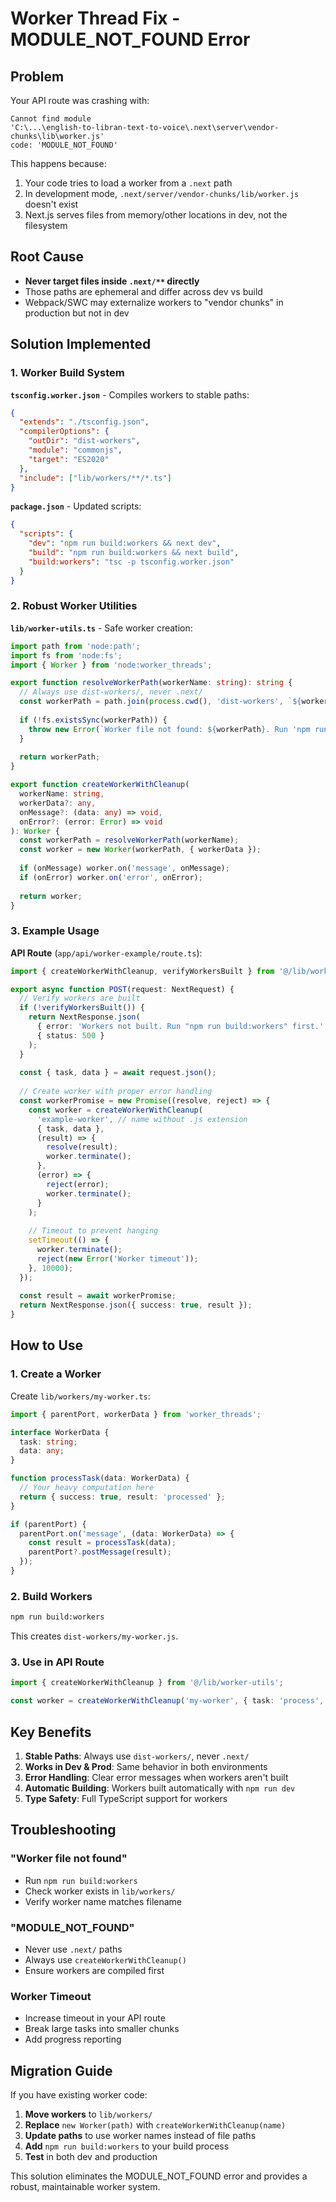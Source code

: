 # Worker Thread Fix - MODULE_NOT_FOUND Error

## Problem

Your API route was crashing with:
```
Cannot find module
'C:\...\english-to-libran-text-to-voice\.next\server\vendor-chunks\lib\worker.js'
code: 'MODULE_NOT_FOUND'
```

This happens because:
1. Your code tries to load a worker from a `.next` path
2. In development mode, `.next/server/vendor-chunks/lib/worker.js` doesn't exist
3. Next.js serves files from memory/other locations in dev, not the filesystem

## Root Cause

- **Never target files inside `.next/**` directly**
- Those paths are ephemeral and differ across dev vs build
- Webpack/SWC may externalize workers to "vendor chunks" in production but not in dev

## Solution Implemented

### 1. Worker Build System

**`tsconfig.worker.json`** - Compiles workers to stable paths:
```json
{
  "extends": "./tsconfig.json",
  "compilerOptions": {
    "outDir": "dist-workers",
    "module": "commonjs",
    "target": "ES2020"
  },
  "include": ["lib/workers/**/*.ts"]
}
```

**`package.json`** - Updated scripts:
```json
{
  "scripts": {
    "dev": "npm run build:workers && next dev",
    "build": "npm run build:workers && next build",
    "build:workers": "tsc -p tsconfig.worker.json"
  }
}
```

### 2. Robust Worker Utilities

**`lib/worker-utils.ts`** - Safe worker creation:
```typescript
import path from 'node:path';
import fs from 'node:fs';
import { Worker } from 'node:worker_threads';

export function resolveWorkerPath(workerName: string): string {
  // Always use dist-workers/, never .next/
  const workerPath = path.join(process.cwd(), 'dist-workers', `${workerName}.js`);
  
  if (!fs.existsSync(workerPath)) {
    throw new Error(`Worker file not found: ${workerPath}. Run 'npm run build:workers' first.`);
  }
  
  return workerPath;
}

export function createWorkerWithCleanup(
  workerName: string, 
  workerData?: any,
  onMessage?: (data: any) => void,
  onError?: (error: Error) => void
): Worker {
  const workerPath = resolveWorkerPath(workerName);
  const worker = new Worker(workerPath, { workerData });
  
  if (onMessage) worker.on('message', onMessage);
  if (onError) worker.on('error', onError);
  
  return worker;
}
```

### 3. Example Usage

**API Route** (`app/api/worker-example/route.ts`):
```typescript
import { createWorkerWithCleanup, verifyWorkersBuilt } from '@/lib/worker-utils';

export async function POST(request: NextRequest) {
  // Verify workers are built
  if (!verifyWorkersBuilt()) {
    return NextResponse.json(
      { error: 'Workers not built. Run "npm run build:workers" first.' },
      { status: 500 }
    );
  }
  
  const { task, data } = await request.json();
  
  // Create worker with proper error handling
  const workerPromise = new Promise((resolve, reject) => {
    const worker = createWorkerWithCleanup(
      'example-worker', // name without .js extension
      { task, data },
      (result) => {
        resolve(result);
        worker.terminate();
      },
      (error) => {
        reject(error);
        worker.terminate();
      }
    );
    
    // Timeout to prevent hanging
    setTimeout(() => {
      worker.terminate();
      reject(new Error('Worker timeout'));
    }, 10000);
  });
  
  const result = await workerPromise;
  return NextResponse.json({ success: true, result });
}
```

## How to Use

### 1. Create a Worker

Create `lib/workers/my-worker.ts`:
```typescript
import { parentPort, workerData } from 'worker_threads';

interface WorkerData {
  task: string;
  data: any;
}

function processTask(data: WorkerData) {
  // Your heavy computation here
  return { success: true, result: 'processed' };
}

if (parentPort) {
  parentPort.on('message', (data: WorkerData) => {
    const result = processTask(data);
    parentPort?.postMessage(result);
  });
}
```

### 2. Build Workers

```bash
npm run build:workers
```

This creates `dist-workers/my-worker.js`.

### 3. Use in API Route

```typescript
import { createWorkerWithCleanup } from '@/lib/worker-utils';

const worker = createWorkerWithCleanup('my-worker', { task: 'process', data });
```

## Key Benefits

1. **Stable Paths**: Always use `dist-workers/`, never `.next/`
2. **Works in Dev & Prod**: Same behavior in both environments
3. **Error Handling**: Clear error messages when workers aren't built
4. **Automatic Building**: Workers built automatically with `npm run dev`
5. **Type Safety**: Full TypeScript support for workers

## Troubleshooting

### "Worker file not found"
- Run `npm run build:workers`
- Check worker exists in `lib/workers/`
- Verify worker name matches filename

### "MODULE_NOT_FOUND"
- Never use `.next/` paths
- Always use `createWorkerWithCleanup()`
- Ensure workers are compiled first

### Worker Timeout
- Increase timeout in your API route
- Break large tasks into smaller chunks
- Add progress reporting

## Migration Guide

If you have existing worker code:

1. **Move workers** to `lib/workers/`
2. **Replace** `new Worker(path)` with `createWorkerWithCleanup(name)`
3. **Update paths** to use worker names instead of file paths
4. **Add** `npm run build:workers` to your build process
5. **Test** in both dev and production

This solution eliminates the MODULE_NOT_FOUND error and provides a robust, maintainable worker system.
